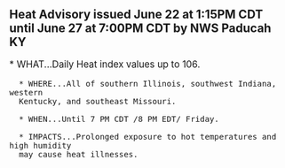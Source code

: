 <p>
   <h2>Heat Advisory issued June 22 at 1:15PM CDT until June 27 at 7:00PM CDT by NWS Paducah KY</h2>
   <div style="font-size:120%">* WHAT...Daily Heat index values up to 106.
      
      * WHERE...All of southern Illinois, southwest Indiana, western
      Kentucky, and southeast Missouri.
      
      * WHEN...Until 7 PM CDT /8 PM EDT/ Friday.
      
      * IMPACTS...Prolonged exposure to hot temperatures and high humidity
      may cause heat illnesses.
   </div>
</p>
